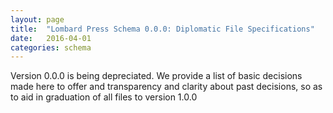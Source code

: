 ```yaml
---
layout: page
title:  "Lombard Press Schema 0.0.0: Diplomatic File Specifications"
date:   2016-04-01
categories: schema
---
```


Version 0.0.0 is being depreciated. We provide a list of basic decisions made here to offer and transparency and clarity about past decisions, so as to aid in graduation of all files to version 1.0.0